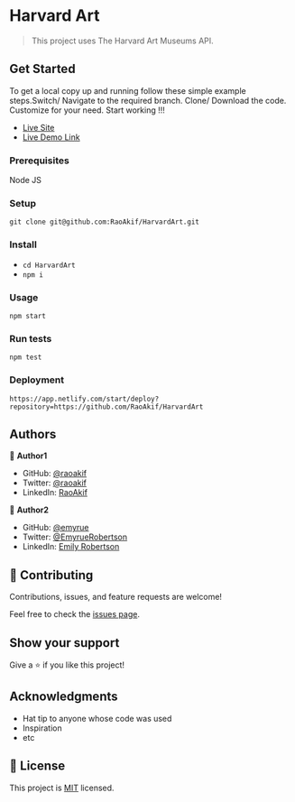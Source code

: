 # Harvard Art

> This project uses The Harvard Art Museums API.


## Get Started
To get a local copy up and running follow these simple example steps.Switch/ Navigate to the required branch. Clone/ Download the code. Customize for your need. Start working !!!
- [Live Site](https://harvardartgallery.netlify.app/)
- [Live Demo Link](https://www.loom.com/share/...)


### Prerequisites
Node JS
### Setup
`git clone git@github.com:RaoAkif/HarvardArt.git`
### Install
- `cd HarvardArt`
- `npm i`

### Usage
`npm start`
### Run tests
`npm test`
### Deployment
`https://app.netlify.com/start/deploy?repository=https://github.com/RaoAkif/HarvardArt`


## Authors

👤 **Author1**

- GitHub: [@raoakif](https://github.com/RaoAkif)
- Twitter: [@raoakif](https://twitter.com/RaoAkif)
- LinkedIn: [RaoAkif](https://linkedin.com/in/RaoAkif)

👤 **Author2**

- GitHub: [@emyrue](https://github.com/emyrue)
- Twitter: [@EmyrueRobertson](https://twitter.com/EmyrueRobertson)
- LinkedIn: [Emily Robertson](https://linkedin.com/in/emilyruthrobertson)


## 🤝 Contributing

Contributions, issues, and feature requests are welcome!

Feel free to check the [issues page](../../issues/).

## Show your support

Give a ⭐️ if you like this project!

## Acknowledgments

- Hat tip to anyone whose code was used
- Inspiration
- etc

## 📝 License

This project is [MIT](./MIT.md) licensed.

